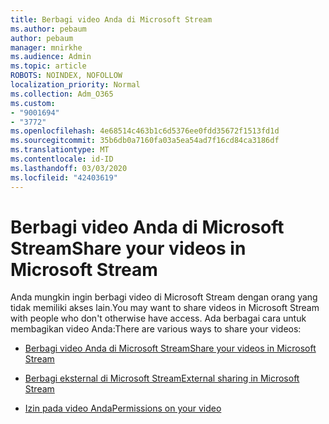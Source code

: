 ```yaml
---
title: Berbagi video Anda di Microsoft Stream
ms.author: pebaum
author: pebaum
manager: mnirkhe
ms.audience: Admin
ms.topic: article
ROBOTS: NOINDEX, NOFOLLOW
localization_priority: Normal
ms.collection: Adm_O365
ms.custom:
- "9001694"
- "3772"
ms.openlocfilehash: 4e68514c463b1c6d5376ee0fdd35672f1513fd1d
ms.sourcegitcommit: 35b6db0a7160fa03a5ea54ad7f16cd84ca3186df
ms.translationtype: MT
ms.contentlocale: id-ID
ms.lasthandoff: 03/03/2020
ms.locfileid: "42403619"
---
```

# <a name="share-your-videos-in-microsoft-stream"></a><span data-ttu-id="dc0cb-102">Berbagi video Anda di Microsoft Stream</span><span class="sxs-lookup"><span data-stu-id="dc0cb-102">Share your videos in Microsoft Stream</span></span>

<span data-ttu-id="dc0cb-103">Anda mungkin ingin berbagi video di Microsoft Stream dengan orang yang tidak memiliki akses lain.</span><span class="sxs-lookup"><span data-stu-id="dc0cb-103">You may want to share videos in Microsoft Stream with people who don't otherwise have access.</span></span> <span data-ttu-id="dc0cb-104">Ada berbagai cara untuk membagikan video Anda:</span><span class="sxs-lookup"><span data-stu-id="dc0cb-104">There are various ways to share your videos:</span></span> 

- [<span data-ttu-id="dc0cb-105">Berbagi video Anda di Microsoft Stream</span><span class="sxs-lookup"><span data-stu-id="dc0cb-105">Share your videos in Microsoft Stream</span></span>](https://docs.microsoft.com/stream/portal-share-video)

- [<span data-ttu-id="dc0cb-106">Berbagi eksternal di Microsoft Stream</span><span class="sxs-lookup"><span data-stu-id="dc0cb-106">External sharing in Microsoft Stream</span></span>](https://docs.microsoft.com/stream/portal-share-video#external-sharing)

- [<span data-ttu-id="dc0cb-107">Izin pada video Anda</span><span class="sxs-lookup"><span data-stu-id="dc0cb-107">Permissions on your video</span></span>](https://docs.microsoft.com/stream/portal-share-video#permissions-on-your-video)